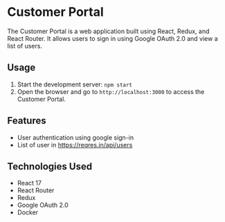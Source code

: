 # Customer Portal

The Customer Portal is a web application built using React, Redux, and React Router. It allows users to sign in using Google OAuth 2.0 and view a list of users.

## Usage

1. Start the development server: `npm start`
2. Open the browser and go to `http://localhost:3000` to access the Customer Portal.

## Features

- User authentication using google sign-in
- List of user in https://reqres.in/api/users

## Technologies Used

- React 17
- React Router
- Redux
- Google OAuth 2.0
- Docker
